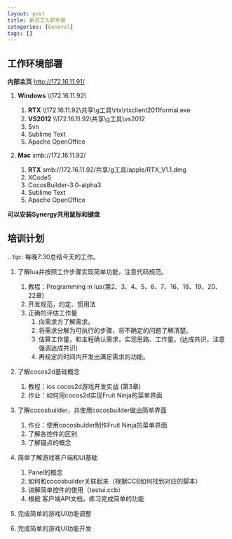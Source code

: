 ```yaml
---
layout: post
title: 新员工入职手册
categories: [General]
tags: []
---
```


## 工作环境部署 ##

**内部主页** http://172.16.11.91/

1. **Windows** \\\\172.16.11.92\\
   1. **RTX** \\\\172.16.11.92\\共享\\g工具\\rtx\\rtxclient2011formal.exe
   1. **VS2012** \\\\172.16.11.92\\共享\\g工具\\vs2012
   1. Svn
   1. Sublime Text
   1. Apache OpenOffice

1. **Mac** smb://172.16.11.92/
   1. **RTX** smb://172.16.11.92/共享/g工具/apple/RTX\_V1.1.dmg
   1. XCode5
   1. CocosBuilder-3.0-alpha3
   1. Sublime Text
   1. Apache OpenOffice

**可以安装Synergy共用鼠标和键盘**

培训计划
--------

.. tip:: 每晚7:30总结今天的工作。

1. 了解lua并按照工作步骤实现简单功能，注意代码规范。

   1. 教程：Programming in lua(第2、3、4、5、6、7、16、18、19、20、22章)
   1. 开发规范，约定、惯用法
   1. 正确的评估工作量
      1. 向需求方了解需求。
      1. 将需求分解为可执行的步骤，将不确定的问题了解清楚。
      1. 估算工作量，和主程确认需求，实现思路、工作量。(达成共识，注意强调达成共识)
      1. 再规定的时间内开发出满足需求的功能。
1. 了解cocos2d基础概念
   1. 教程：ios cocos2d游戏开发实战 (第3章)
   1. 作业：如何用cocos2d实现Fruit Ninja的菜单界面
1. 了解cocosbuilder，并使用cocosbuilder做出简单界面
   1. 作业：使用cocosbulder制作Fruit Ninja的菜单界面
   1. 了解各控件的区别
   1. 了解锚点的概念
1. 简单了解游戏客户端和UI基础
   1. Panel的概念
   1. 如何和cocosbuilder关联起来（根据CCB如何找到对应的脚本）
   1. 讲解简单控件的使用（testui.ccb）
   1. 根据 客户端API文档，练习完成简单的功能
1. 完成简单的游戏UI功能调整
1. 完成简单的游戏UI功能开发
